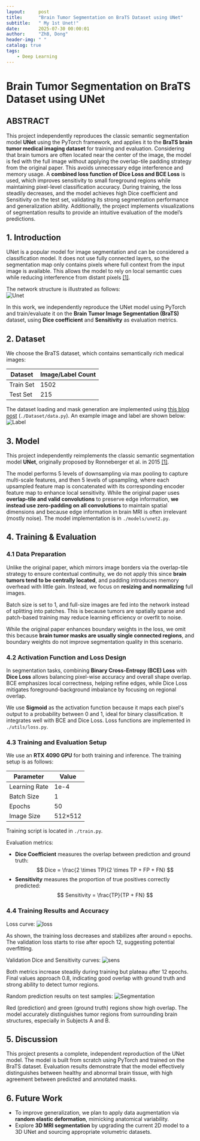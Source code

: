 ```yaml
---
layout:     post
title:      "Brain Tumor Segmentation on BraTS Dataset using UNet"
subtitle:   " My 1st Unet!"
date:       2025-07-30 00:00:01
author:     "ZhB, Dong"
header-img: " "
catalog: true
tags:
    - Deep Learning
---
```


# Brain Tumor Segmentation on BraTS Dataset using UNet

## ABSTRACT
This project independently reproduces the classic semantic segmentation model **UNet** using the PyTorch framework, and applies it to the **BraTS brain tumor medical imaging dataset** for training and evaluation. Considering that brain tumors are often located near the center of the image, the model is fed with the full image without applying the overlap-tile padding strategy from the original paper. This avoids unnecessary edge interference and memory usage. A **combined loss function of Dice Loss and BCE Loss** is used, which improves sensitivity to small foreground regions while maintaining pixel-level classification accuracy. During training, the loss steadily decreases, and the model achieves high Dice coefficient and Sensitivity on the test set, validating its strong segmentation performance and generalization ability. Additionally, the project implements visualizations of segmentation results to provide an intuitive evaluation of the model’s predictions.

## 1. Introduction
UNet is a popular model for image segmentation and can be considered a classification model. It does not use fully connected layers, so the segmentation map only contains pixels where full context from the input image is available. This allows the model to rely on local semantic cues while reducing interference from distant pixels [[1]](https://arxiv.org/abs/1505.04597).

The network structure is illustrated as follows:  
![Unet](./figures/fig1-unet.png "Unet")

In this work, we independently reproduce the UNet model using PyTorch and train/evaluate it on the **Brain Tumor Image Segmentation (BraTS)** dataset, using **Dice coefficient** and **Sensitivity** as evaluation metrics.

## 2. Dataset
We choose the BraTS dataset, which contains semantically rich medical images:

| Dataset   | Image/Label Count |
|-----------|-------------------|
| Train Set | 1502              |
| Test Set  | 215               |

The dataset loading and mask generation are implemented using [this blog post](https://zhuanlan.zhihu.com/p/1895864478723186793) (`./Dataset/data.py`). An example image and label are shown below:  
![Label](./figures/label.png "label")

## 3. Model
This project independently reimplements the classic semantic segmentation model **UNet**, originally proposed by Ronneberger et al. in 2015 [[1]](https://arxiv.org/abs/1505.04597).

The model performs 5 levels of downsampling via max pooling to capture multi-scale features, and then 5 levels of upsampling, where each upsampled feature map is concatenated with its corresponding encoder feature map to enhance local sensitivity. While the original paper uses **overlap-tile and valid convolutions** to preserve edge information, **we instead use zero-padding on all convolutions** to maintain spatial dimensions and because edge information in brain MRI is often irrelevant (mostly noise). The model implementation is in `./models/unet2.py`.

## 4. Training & Evaluation

### 4.1 Data Preparation
Unlike the original paper, which mirrors image borders via the overlap-tile strategy to ensure contextual continuity, we do not apply this since **brain tumors tend to be centrally located**, and padding introduces memory overhead with little gain. Instead, we focus on **resizing and normalizing** full images.

Batch size is set to 1, and full-size images are fed into the network instead of splitting into patches. This is because tumors are spatially sparse and patch-based training may reduce learning efficiency or overfit to noise.

While the original paper enhances boundary weights in the loss, we omit this because **brain tumor masks are usually single connected regions**, and boundary weights do not improve segmentation quality in this scenario.

### 4.2 Activation Function and Loss Design
In segmentation tasks, combining **Binary Cross-Entropy (BCE) Loss** with **Dice Loss** allows balancing pixel-wise accuracy and overall shape overlap. BCE emphasizes local correctness, helping refine edges, while Dice Loss mitigates foreground-background imbalance by focusing on regional overlap.

We use **Sigmoid** as the activation function because it maps each pixel's output to a probability between 0 and 1, ideal for binary classification. It integrates well with BCE and Dice Loss. Loss functions are implemented in `./utils/loss.py`.

### 4.3 Training and Evaluation Setup
We use an **RTX 4090 GPU** for both training and inference. The training setup is as follows:

| Parameter     | Value     |
|---------------|-----------|
| Learning Rate | 1e-4      |
| Batch Size    | 1         |
| Epochs        | 50        |
| Image Size    | 512×512   |

Training script is located in `./train.py`.

Evaluation metrics:

- **Dice Coefficient** measures the overlap between prediction and ground truth:
  $$
  Dice = \frac{2 \times TP}{2 \times TP + FP + FN}
  $$
- **Sensitivity** measures the proportion of true positives correctly predicted:
  $$
  Sensitivity = \frac{TP}{TP + FN}
  $$

### 4.4 Training Results and Accuracy
Loss curve:
![loss](./figures/loss.png "loss")

As shown, the training loss decreases and stabilizes after around `n` epochs. The validation loss starts to rise after epoch 12, suggesting potential overfitting.

Validation Dice and Sensitivity curves:
![sens](./figures/testDiceSens.png "sens")

Both metrics increase steadily during training but plateau after 12 epochs. Final values approach 0.8, indicating good overlap with ground truth and strong ability to detect tumor regions.

Random prediction results on test samples:
![Segmentation](./figures/seg_res.png "segmentation")

Red (prediction) and green (ground truth) regions show high overlap. The model accurately distinguishes tumor regions from surrounding brain structures, especially in Subjects A and B.

## 5. Discussion
This project presents a complete, independent reproduction of the UNet model. The model is built from scratch using PyTorch and trained on the BraTS dataset. Evaluation results demonstrate that the model effectively distinguishes between healthy and abnormal brain tissue, with high agreement between predicted and annotated masks.

## 6. Future Work
- To improve generalization, we plan to apply data augmentation via **random elastic deformation**, mimicking anatomical variability.
- Explore **3D MRI segmentation** by upgrading the current 2D model to a 3D UNet and sourcing appropriate volumetric datasets.
